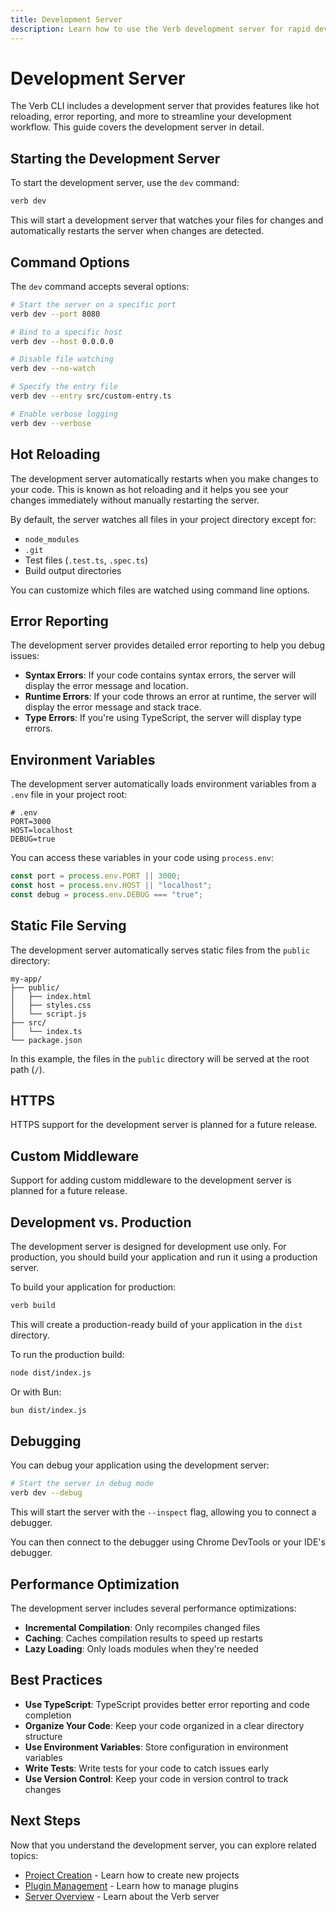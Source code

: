 ```yaml
---
title: Development Server
description: Learn how to use the Verb development server for rapid development
---
```


# Development Server

The Verb CLI includes a development server that provides features like hot reloading, error reporting, and more to streamline your development workflow. This guide covers the development server in detail.

## Starting the Development Server

To start the development server, use the `dev` command:

```bash
verb dev
```

This will start a development server that watches your files for changes and automatically restarts the server when changes are detected.

## Command Options

The `dev` command accepts several options:

```bash
# Start the server on a specific port
verb dev --port 8080

# Bind to a specific host
verb dev --host 0.0.0.0

# Disable file watching
verb dev --no-watch

# Specify the entry file
verb dev --entry src/custom-entry.ts

# Enable verbose logging
verb dev --verbose
```

## Hot Reloading

The development server automatically restarts when you make changes to your code. This is known as hot reloading and it helps you see your changes immediately without manually restarting the server.

By default, the server watches all files in your project directory except for:
- `node_modules`
- `.git`
- Test files (`.test.ts`, `.spec.ts`)
- Build output directories

You can customize which files are watched using command line options.

## Error Reporting

The development server provides detailed error reporting to help you debug issues:

- **Syntax Errors**: If your code contains syntax errors, the server will display the error message and location.
- **Runtime Errors**: If your code throws an error at runtime, the server will display the error message and stack trace.
- **Type Errors**: If you're using TypeScript, the server will display type errors.

## Environment Variables

The development server automatically loads environment variables from a `.env` file in your project root:

```
# .env
PORT=3000
HOST=localhost
DEBUG=true
```

You can access these variables in your code using `process.env`:

```typescript
const port = process.env.PORT || 3000;
const host = process.env.HOST || "localhost";
const debug = process.env.DEBUG === "true";
```

## Static File Serving

The development server automatically serves static files from the `public` directory:

```
my-app/
├── public/
│   ├── index.html
│   ├── styles.css
│   └── script.js
├── src/
│   └── index.ts
└── package.json
```

In this example, the files in the `public` directory will be served at the root path (`/`).

## HTTPS

HTTPS support for the development server is planned for a future release.

## Custom Middleware

Support for adding custom middleware to the development server is planned for a future release.

## Development vs. Production

The development server is designed for development use only. For production, you should build your application and run it using a production server.

To build your application for production:

```bash
verb build
```

This will create a production-ready build of your application in the `dist` directory.

To run the production build:

```bash
node dist/index.js
```

Or with Bun:

```bash
bun dist/index.js
```

## Debugging

You can debug your application using the development server:

```bash
# Start the server in debug mode
verb dev --debug
```

This will start the server with the `--inspect` flag, allowing you to connect a debugger.

You can then connect to the debugger using Chrome DevTools or your IDE's debugger.

## Performance Optimization

The development server includes several performance optimizations:

- **Incremental Compilation**: Only recompiles changed files
- **Caching**: Caches compilation results to speed up restarts
- **Lazy Loading**: Only loads modules when they're needed

## Best Practices

- **Use TypeScript**: TypeScript provides better error reporting and code completion
- **Organize Your Code**: Keep your code organized in a clear directory structure
- **Use Environment Variables**: Store configuration in environment variables
- **Write Tests**: Write tests for your code to catch issues early
- **Use Version Control**: Keep your code in version control to track changes

## Next Steps

Now that you understand the development server, you can explore related topics:

- [Project Creation](/cli/project-creation) - Learn how to create new projects
- [Plugin Management](/cli/plugin-management) - Learn how to manage plugins
- [Server Overview](/server/overview) - Learn about the Verb server
